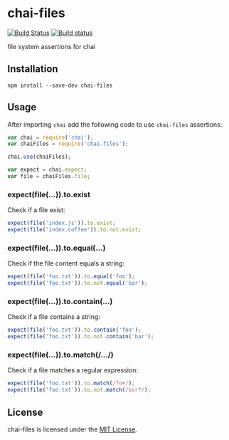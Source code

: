 
chai-files
==============================================================================

[![Build Status](https://travis-ci.org/Turbo87/chai-files.svg?branch=master)](https://travis-ci.org/Turbo87/chai-files)
[![Build status](https://ci.appveyor.com/api/projects/status/github/Turbo87/chai-files?svg=true)](https://ci.appveyor.com/project/Turbo87/chai-files/branch/master)

file system assertions for chai


Installation
------------------------------------------------------------------------------

```
npm install --save-dev chai-files
```

Usage
------------------------------------------------------------------------------

After importing `chai` add the following code to use `chai-files` assertions:

```js
var chai = require('chai');
var chaiFiles = require('chai-files');

chai.use(chaiFiles);

var expect = chai.expect;
var file = chaiFiles.file;
```


### expect(file(...)).to.exist

Check if a file exist:

```js
expect(file('index.js')).to.exist;
expect(file('index.coffee')).to.not.exist;
```


### expect(file(...)).to.equal(...)

Check if the file content equals a string:

```js
expect(file('foo.txt')).to.equal('foo');
expect(file('foo.txt')).to.not.equal('bar');
```


### expect(file(...)).to.contain(...)

Check if a file contains a string:

```js
expect(file('foo.txt')).to.contain('foo');
expect(file('foo.txt')).to.not.contain('bar');
```


### expect(file(...)).to.match(/.../)

Check if a file matches a regular expression:

```js
expect(file('foo.txt')).to.match(/fo+/);
expect(file('foo.txt')).to.not.match(/bar?/);
```


License
------------------------------------------------------------------------------
chai-files is licensed under the [MIT License](LICENSE).

